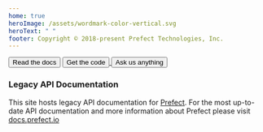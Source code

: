 ```yaml
---
home: true
heroImage: /assets/wordmark-color-vertical.svg
heroText: " "
footer: Copyright © 2018-present Prefect Technologies, Inc.
---
```


<div class="hero">
    <div class="action">
        <button class="action-button">
            <router-link to="/api/0.9.8/">
                Read the docs
            </router-link>
        </button>
        <a href="https://github.com/PrefectHQ/prefect">
            <button class="action-button">
                Get the code
            </button>
        </a>
        <a href="https://prefect.io/support" target="_blank" >
            <button class="action-button">
                Ask us anything
            </button>
        </a>
    </div>
</div>

### Legacy API Documentation

This site hosts legacy API documentation for [Prefect](https://github.com/PrefectHQ/prefect). For the most up-to-date API documentation and more information about Prefect please visit [docs.prefect.io](https://docs.prefect.io)
